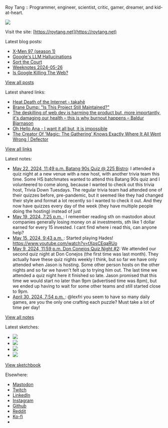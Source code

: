 Roy Tang :: Programmer, engineer, scientist, critic, gamer, dreamer, and kid-at-heart.

![](https://roytang.net/static/img/profile.jpg)

Visit the site: [https://roytang.net](https://roytang.net)

Latest blog posts:

- [X-Men 97 (season 1)](https://roytang.net/2024/05/xmen97/)
- [Google&#x27;s LLM Hallucinations](https://roytang.net/2024/05/google-llm-hallucinations/)
- [Sort the Court](https://roytang.net/2024/05/sort-the-court/)
- [Weeknotes 2024-05-26](https://roytang.net/2024/05/weeknotes-05-26/)
- [Is Google Killing The Web?](https://roytang.net/2024/05/google-vs-web/)

[View all posts](https://roytang.net/blog)

Latest shared links:

- [Heat Death of the Internet - takahē](https://roytang.net/2024/05/25f91615638896511b447b2a9c5d6577/)
- [Brane Dump: &quot;Is This Project Still Maintained?&quot;](https://roytang.net/2024/05/1c519734fa75df887d11ade8d991bfe1/)
- [The deskilling of web dev is harming the product but, more importantly, it&#x27;s damaging our health – this is why burnout happens – Baldur Bjarnason](https://roytang.net/2024/05/b74d04272fe8c35ca810d6f56f85d620/)
- [Oh Hello Ana - I want it all but, it is impossible](https://roytang.net/2024/05/4820c3058164956736ebc629109d1995/)
- [The Creator Of &#x27;Magic: The Gathering&#x27; Knows Exactly Where It All Went Wrong | Defector](https://roytang.net/2024/05/7404c5dbd1183709c3b094c8dee4c564/)

[View all links](https://roytang.net/links)

Latest notes:

- [May 22, 2024, 11:49 p.m. Batang 90s Quiz @ 225 Bistro](https://roytang.net/2024/05/225-bistro-90s-quiz/): I attended a quiz night at a new venue with a new host, with another trivia team this time. Some HS batchmates wanted to attend this Batang 90s quiz and I volunteered to come along, because I wanted to check out this trivia host, Trivia Down Tuesdays. The regular trivia team had attended one of their quizzes before, pre-pandemic, but it seemed like they had changed their style and format a lot recently so I wanted to check it out. And they now have quizzes every day of the week (they have multiple people doing the hosting) instead of just
- [May 19, 2024, 7:25 p.m. ](https://roytang.net/2024/05/112467503584986613/): I remember reading sth on mastodon about companies generally losing money on ai investments, sth like 1 dollar earned for every 15 invested. I cant find where i read this, can anyone help?
- [May 15, 2024, 9:43 a.m. ](https://roytang.net/2024/05/112442565596456714/): Started playing Hades! https://www.youtube.com/watch?v=tXpsCEqaRUo
- [May 9, 2024, 11:59 p.m. Don Conejos Quiz Night #2](https://roytang.net/2024/05/don-conejos-2/): We attended our second quiz night at Don Conejos (the first time was last month). They actually have these quiz nights weekly I think, but so far we have only attended when Jason is hosting. Some other person hosts on the other nights and so far we haven&#x27;t felt up to trying him out. The last time we attended a quiz night here it finished so late. Jason promised that this time we would start no later than 9pm (advertised time was 8pm), but we ended up having to wait for some other teams and still started close to 9pm.
- [April 30, 2024, 7:54 p.m. ](https://roytang.net/2024/04/112360033562382944/): @lexfri you seem to have so many daily games, are you the only one crafting each puzzle? Must take a lot of time per day!

[View all notes](https://roytang.net/notes)

Latest sketches:


- ![](https://roytang.net/media/cache/c3/52/c3524701d7d18fa2b6b280d4437c7ba1.jpg)
- ![](https://roytang.net/media/cache/b8/6e/b86e3f7c5db451a5bf40260cdf52e2c0.jpg)
- ![](https://roytang.net/media/cache/09/11/09119bc377da2a1bf7e9d18251a6b7a6.jpg)
- ![](https://roytang.net/media/cache/3c/7d/3c7d410c1cd355b7897272dd51e3b61a.jpg)

[View sketchbook](https://roytang.net/albums/sketchbook)


Elsewhere:

- [Mastodon](https://indieweb.social/@roytang)
- [Twitch](https://twitch.tv/twitchyroy)
- [LinkedIn](https://www.linkedin.com/in/roytang)
- [Instagram](https://instagram.com/roytang0400)
- [Github](https://github.com/roytang)
- [Reddit](https://reddit.com/u/hungryroy)
- [Ko-fi](https://ko-fi.com/roytang)
- [](mailto:hello@roytang.net)